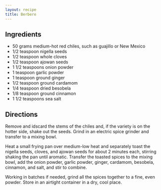 ```yaml
---
layout: recipe
title: Berbere
---
```


## Ingredients

* 50 grams medium-hot red chiles, such as guajillo or New Mexico
* 1/2 teaspoon nigella seeds
* 1/2 teaspoon whole cloves
* 1/2 teaspoon ajowan seeds
* 1 1/2 teaspoons onion powder
* 1 teaspoon garlic powder
* 1 teaspoon ground ginger
* 1/2 teaspoon ground cardamom
* 1/4 teaspoon dried besobela
* 1/8 teaspoon ground cinnamon
* 1 1/2 teaspoons sea salt

## Directions

Remove and idscard the stems of the chiles and, if the variety is on the hotter side, shake out the seeds. Grind in an electric spice grinder and transfer to a mixing bowl.

Heat a small frying pan over medium-low heat and separately toast the nigella seeds, cloves, and ajowan seeds for about 2 minutes each, stirring shaking the pan until aromatic. Transfer the toasted spices to the mixing bowl, add the onion powder, garlic powder, ginger, cardamom, besobela, cinnamon, and salt, and stir to combine.

Working in batches if needed, grind all the spices together to a fine, even powder. Store in an airtight container in a dry, cool place.
